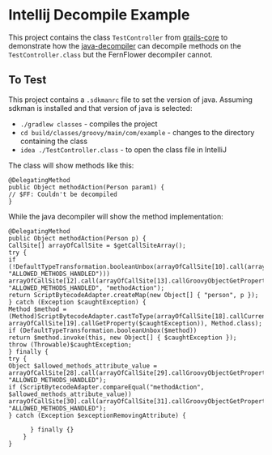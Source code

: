 Intellij Decompile Example
===

This project contains the class `TestController` from [grails-core](https://github.com/grails/grails-core.git) to demonstrate how the [java-decompiler](https://java-decompiler.github.io/) can decompile methods on the `TestController.class` but the FernFlower decompiler cannot.  

To Test
---
This project contains a `.sdkmanrc` file to set the version of java.  Assuming sdkman is installed and that version of java is selected: 

* `./gradlew classes` - compiles the project
* `cd build/classes/groovy/main/com/example` - changes to the directory containing the class
* `idea ./TestController.class` - to open the class file in IntelliJ

The class will show methods like this: 

    @DelegatingMethod
    public Object methodAction(Person param1) {
    // $FF: Couldn't be decompiled
    }

While the java decompiler will show the method implementation: 

    @DelegatingMethod
    public Object methodAction(Person p) {
    CallSite[] arrayOfCallSite = $getCallSiteArray();
    try {
    if (!DefaultTypeTransformation.booleanUnbox(arrayOfCallSite[10].call(arrayOfCallSite[11].callGroovyObjectGetProperty(this), "ALLOWED_METHODS_HANDLED")))
    arrayOfCallSite[12].call(arrayOfCallSite[13].callGroovyObjectGetProperty(this), "ALLOWED_METHODS_HANDLED", "methodAction");
    return ScriptBytecodeAdapter.createMap(new Object[] { "person", p });
    } catch (Exception $caughtException) {
    Method $method = (Method)ScriptBytecodeAdapter.castToType(arrayOfCallSite[18].callCurrent(this, arrayOfCallSite[19].callGetProperty($caughtException)), Method.class);
    if (DefaultTypeTransformation.booleanUnbox($method))
    return $method.invoke(this, new Object[] { $caughtException });
    throw (Throwable)$caughtException;
    } finally {
    try {
    Object $allowed_methods_attribute_value = arrayOfCallSite[28].call(arrayOfCallSite[29].callGroovyObjectGetProperty(this), "ALLOWED_METHODS_HANDLED");
    if (ScriptBytecodeAdapter.compareEqual("methodAction", $allowed_methods_attribute_value))
    arrayOfCallSite[30].call(arrayOfCallSite[31].callGroovyObjectGetProperty(this), "ALLOWED_METHODS_HANDLED");
    } catch (Exception $exceptionRemovingAttribute) {
    
          } finally {}
        } 
    }